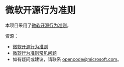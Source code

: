 # 微软开源行为准则

本项目采用了[微软开源行为准则](https://opensource.microsoft.com/codeofconduct/)。

资源：

- [微软开源行为准则](https://opensource.microsoft.com/codeofconduct/)
- [微软行为准则常见问题](https://opensource.microsoft.com/codeofconduct/faq/)
- 如有疑问或建议，请联系 [opencode@microsoft.com](mailto:opencode@microsoft.com)。

